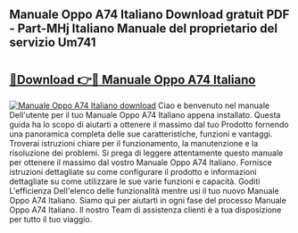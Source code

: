## Manuale Oppo A74 Italiano Download gratuit PDF - Part-MHj Italiano Manuale del proprietario del servizio Um741

# <h2><a href="http://dfd2d9i.blite.top/?on=Manuale+Oppo+A74+Italiano">🔗Download 👉🔴 Manuale Oppo A74 Italiano</a></h2>

[![Manuale Oppo A74 Italiano download](https://i.imgur.com/lujVjoI.png)](http://dfd2d9i.blite.top/?on=Manuale+Oppo+A74+Italiano)
Ciao e benvenuto nel manuale Dell'utente per il tuo Manuale Oppo A74 Italiano appena installato. Questa guida ha lo scopo di aiutarti a ottenere il massimo dal tuo Prodotto fornendo una panoramica completa delle sue caratteristiche, funzioni e vantaggi. Troverai istruzioni chiare per il funzionamento, la manutenzione e la risoluzione dei problemi. Si prega di leggere attentamente questo manuale per ottenere il massimo dal vostro Manuale Oppo A74 Italiano. Fornisce istruzioni dettagliate su come configurare il prodotto e informazioni dettagliate su come utilizzare le sue varie funzioni e capacità. Goditi L'efficienza Dell'elenco delle funzionalità mentre usi il tuo nuovo Manuale Oppo A74 Italiano. Siamo qui per aiutarti in ogni fase del processo Manuale Oppo A74 Italiano. Il nostro Team di assistenza clienti è a tua disposizione per tutto il tuo viaggio.
